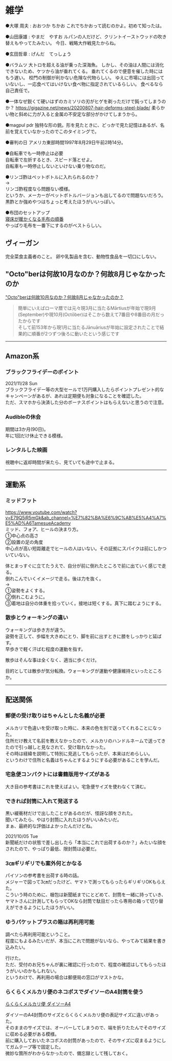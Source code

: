 # 雑学

●大塚 周夫 : おおつか ちかお
これでちかおって読むのかよ。初めて知ったは。


●山田康雄 : やまだ　やすお
ルパンの人だけど、クリントイーストウッドの吹き替えもやってたみたい。
今日、戦略大作戦見たからね。


●玄田哲章 : げんだ　てっしょう


●バラムツ
大トロを超える油が乗った深海魚。
しかし、その油は人間には消化できないため、ケツから油が垂れてくる。
垂れてくるので便意を催した時にはもう遅い。
校門の制御が利かない危険な代物らしい。
ゆえに市場には出回っていないし、一応食べてはいけない食べ物に指定されているらしい。
食べるなら自己責任で。


●一体なぜ鋭くて硬いはずのカミソリの刃がヒゲを剃っただけで鈍ってしまうのか？
https://gigazine.net/news/20200807-hair-deforms-steel-blade/
柔らかい物と斜めに力が入ると金属の不安定な部分がかけてしまうから。


●magpul pdr
独特な形の銃。形を見たときに、どっかで見た記憶はあるが、名前を覚えていなかったのでこのタイミングで。

●審判の日
アメリカ東部時間1997年8月29日午前2時14分。

●自転車でも一時停止は必要  
自転車で左折するとき、スピード落とせよ。  
自転車も一時停止しないといけない乗り物なのだ。  

●リンゴ酢はペットボトルに入れられるのか？  
→  
リンゴ酢程度なら問題ない模様。  
というか、メーカーがペットボトルバージョンも出してるので問題ないだろう。
黒酢とか強めやつはちょっと考えたほうがいいっぽい。  

●布団のセットアップ  
[寝床が暖かくなる毛布の順番](https://weathernews.jp/s/topics/201901/070075/)  
やっぱり毛布を一番下にするのがベストらしい。


## ヴィーガン

完全菜食主義者のこと。
卵や乳製品を含む、動物性食品を一切口にしない。

## "Octo"berは何故10月なのか？何故8月じゃなかったのか

["Octo"berは何故10月なのか？何故8月じゃなかったのか？](https://twitter.com/songmu/status/1488391927095775235)  

>簡単にいえばローマ暦では元々現3月に当たるMārtiusが年始で現9月(September)や現10月(Octōber)はそこから数えて7番目や8番目の月だったからです  
>そして前153年から現1月に当たるJānuāriusが年始に設定されたことで結果的に順番が2つずつ後ろに動いたという感じです  

---

## Amazon系

### ブラックフライデーのポイント

2021/11/28 Sun  
ブラックフライデー等の大型セールで1万円購入したらポイントプレゼント的なキャンペーンがあるが、あれは定期便も対象になることを確認した。  
ただ、スマホから決済した分のボーナスポイントはもらえないと思うので注意。  

### Audibleの休会

期間は3か月(90日)。  
年に1回だけ休止できる模様。  

### レンタルした映画

視聴中に返却時間が来たら、見ていても途中で止まる。  

---

## 運動系

### ミッドフット

<https://www.youtube.com/watch?v=E79Q5jR5mGk&ab_channel=%E7%82%BA%E6%9C%AB%E5%A4%A7%E5%AD%A6TamesueAcademy>  
ミッド、フォア、ヒールの決まり方。  
①中心点の高さ  
②設置の足の角度  
中心点が高い短距離走でヒールの人はいない。その証拠にスパイクは前にしかついていない。  

体とまっすぐに立てたうえで、自分が前に倒れたところで前に出ていく感じで走る。  
倒れこんでいくイメージで走る。後は力を抜く。  
→  
①姿勢をよくする。  
②倒れこむように。  
③着地は自分の体重を拾っていく。接地は短くする。真下に踏むようにする。  

### 散歩とウォーキングの違い

ウォーキングは歩き方が違う。  
姿勢を正して、歩幅を大きめにとり、脚を前に出すときに膝をしっかりと延ばす。  
早歩きで軽く汗ばむ程度の運動を指す。  

散歩はそんな事は全くなく、適当に歩くだけ。  

目的としては散歩が気分転換。ウォーキングが運動や健康維持といったところか。  

---

## 配送関係

### 郵便の受け取りはちゃんとした名義が必要  

メルカリで色違いを受け取った時に、本来の色を別で送ってくれることになった。  
住所だけ教えて名前を教えなかったので、メルカリのハンドルネームで送ってきたので引っ越しと見なされて、受け取れなかった。  
その時は経緯を説明して特別に見逃してもらったが、本来はだめらしい。  
というわけで住所と名義はちゃんとするようにする必要があることを学んだ。  

### 宅急便コンパクトには書籍版用サイズがある

大き目の参考書はこれを使えばよい。宅急便サイズを使わなくて済む。

### できれば封筒に入れて発送する

黒い緩衝材だけで出したことがあるのだが、怪訝な顔をされた。  
聞いてみたら、やはり封筒に入れたほうがいいみたいだ。  
まぁ、最終的な評価はよかったんだけどね。  

2021/10/05 Tue  
新聞紙だけの状態で差し出したら「本当にこれで出荷するのか？」みたいな顔をされたので、やっぱり最低、限封筒は必要だ。  

### 3㎝ギリギリでも案外何とかなる

パイソンの参考書を出荷する時の話。  
メジャーで図って3㎝だったけど、ヤマトで測ってもらったらギリギリOKもらえた。  
こういう時のために、梱包は新聞紙までにとどめて、封筒を一緒に持っていき、  
ヤマトさんに計測してもらってOKなら封筒で駄目だったら専用の箱って切り替えができるようにしたほうがいい。  

### ゆうパケットプラスの箱は再利用可能

調べたら再利用可能ということ。  
程度にもよるみたいだが、本当にこれで問題がないなら、やってみて結果を書き込みたい。  

行けた。  
ただ、受付のお兄ちゃんが裏に確認に行ったので、程度の確認はしてもらったほうがいいのかもしれない。  
というわけで、再利用の場合は郵便局の窓口がマストかな。  

### らくらくメルカリ便のネコポスでダイソーのA4封筒を使う

[らくらくメルカリ便 ダイソーA4](https://qa.mamari.jp/question/12497651)  

ダイソーのA4封筒のサイズとらくらくメルカリ便の表記サイズに違いがあった。  
そのままのサイズでは、オーバーしてしまうので、端を折りたたんでそのサイズに収める必要がある模様。  
前に購入しておいたネコポスの封筒があったので、そのサイズに収まるようにしてガムテープ等で固定した。  
微妙な箇所がわからなかったので、備忘録として残しておく。  
